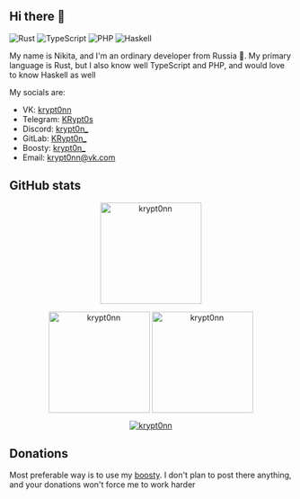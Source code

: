 ## Hi there 👋

![Rust](https://img.shields.io/badge/Rust-000000?style=for-the-badge&logo=rust&logoColor=white)
![TypeScript](https://img.shields.io/badge/typescript-%23007ACC.svg?style=for-the-badge&logo=typescript&logoColor=white)
![PHP](https://img.shields.io/badge/php-%23777BB4.svg?style=for-the-badge&logo=php&logoColor=white)
![Haskell](https://img.shields.io/badge/Haskell-5e5086?style=for-the-badge&logo=haskell&logoColor=white)

My name is Nikita, and I'm an ordinary developer from Russia 🎩. My primary language is Rust, but I also know well TypeScript and PHP, and would love to know Haskell as well

My socials are:

* VK: [krypt0nn](https://vk.com/krypt0nn)
* Telegram: [KRypt0s](https://t.me/KRypt0s)
* Discord: [krypt0n_](https://discord.com/users/krypt0n_)
* GitLab: [KRypt0n_](https://gitlab.com/KRypt0n_)
* Boosty: [krypt0n_](https://boosty.to/krypt0n_)
* Email: krypt0nn@vk.com

## GitHub stats

<p align="center">
  <img height="180em" src="https://github-profile-summary-cards.vercel.app/api/cards/profile-details?username=krypt0nn&theme=nord_bright" alt="krypt0nn" align="center">
</p>

<p align="center">
  <img height="180em" src="https://github-readme-stats.vercel.app/api?username=krypt0nn&hide_border=true&show_icons=true&theme=nord_bright" alt="krypt0nn" align="center">
  <img height="180em" src="https://github-readme-stats.vercel.app/api/top-langs?username=krypt0nn&show_icons=true&locale=en&layout=compact&hide_border=true&theme=nord_bright" alt="krypt0nn" align="center">
</p>

<p align="center">
  <a href="https://github.com/krypt0nn">
    <img src="https://github-profile-trophy.vercel.app/?username=krypt0nn&margin-w=5&theme=nord_bright" alt="krypt0nn">
  </a>
</p>

## Donations

Most preferable way is to use my [boosty](https://boosty.to/krypt0n_/donate). I don't plan to post there anything, and your donations won't force me to work harder

